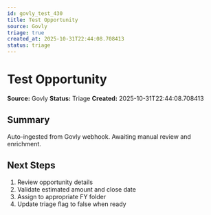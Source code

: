 ```yaml
---
id: govly_test_430
title: Test Opportunity
source: Govly
triage: true
created_at: 2025-10-31T22:44:08.708413
status: triage
---
```


# Test Opportunity

**Source:** Govly
**Status:** Triage
**Created:** 2025-10-31T22:44:08.708413

## Summary

Auto-ingested from Govly webhook. Awaiting manual review and enrichment.

## Next Steps

1. Review opportunity details
2. Validate estimated amount and close date
3. Assign to appropriate FY folder
4. Update triage flag to false when ready
